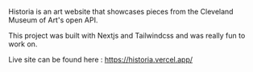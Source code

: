 Historia is an art website that showcases  pieces from the Cleveland Museum of Art's open API.

This project was built with Nextjs and Tailwindcss and was really fun to work on.

Live site can be found here : https://historia.vercel.app/